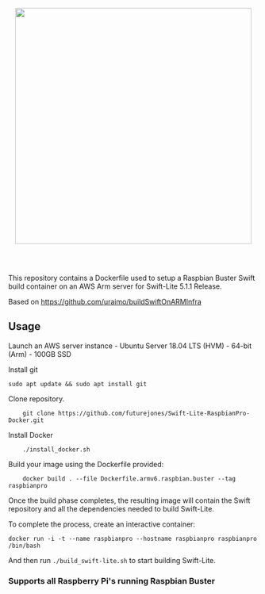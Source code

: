 <p align="center" style="margin-bottom:60px;">
<img src="https://raw.githubusercontent.com/uraimo/buildSwiftOnARMInfra/master/logo.svg?sanitize=true" width="476"/>
</p>

This repository contains a Dockerfile used to setup a Raspbian Buster Swift build container on an AWS Arm server for Swift-Lite 5.1.1 Release.

Based on https://github.com/uraimo/buildSwiftOnARMInfra


## Usage

Launch an AWS server instance - Ubuntu Server 18.04 LTS (HVM) - 64-bit (Arm) - 100GB SSD

Install git
```
sudo apt update && sudo apt install git
```

Clone repository.
```
    git clone https://github.com/futurejones/Swift-Lite-RaspbianPro-Docker.git
```
Install Docker
```
    ./install_docker.sh
```

Build your image using the Dockerfile provided:

```
    docker build . --file Dockerfile.armv6.raspbian.buster --tag raspbianpro
```

Once the build phase completes, the resulting image will contain the Swift repository and all the dependencies needed to build Swift-Lite.

To complete the process, create an interactive container:

```
docker run -i -t --name raspbianpro --hostname raspbianpro raspbianpro /bin/bash
```

And then run `./build_swift-lite.sh` to start building Swift-Lite.

### Supports all Raspberry Pi's running Raspbian Buster

